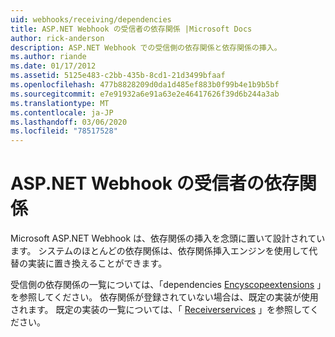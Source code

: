 ```yaml
---
uid: webhooks/receiving/dependencies
title: ASP.NET Webhook の受信者の依存関係 |Microsoft Docs
author: rick-anderson
description: ASP.NET Webhook での受信側の依存関係と依存関係の挿入。
ms.author: riande
ms.date: 01/17/2012
ms.assetid: 5125e483-c2bb-435b-8cd1-21d3499bfaaf
ms.openlocfilehash: 477b8828209d0da1d485ef883b0f99b4e1b9b5bf
ms.sourcegitcommit: e7e91932a6e91a63e2e46417626f39d6b244a3ab
ms.translationtype: MT
ms.contentlocale: ja-JP
ms.lasthandoff: 03/06/2020
ms.locfileid: "78517528"
---
```

# <a name="aspnet-webhooks-receiver-dependencies"></a>ASP.NET Webhook の受信者の依存関係

Microsoft ASP.NET Webhook は、依存関係の挿入を念頭に置いて設計されています。 システムのほとんどの依存関係は、依存関係挿入エンジンを使用して代替の実装に置き換えることができます。

受信側の依存関係の一覧については、「dependencies [Encyscopeextensions](https://github.com/aspnet/aspnetWebHooks/blob/master/src/Microsoft.AspNet.WebHooks.Receivers/Extensions/DependencyScopeExtensions.cs) 」を参照してください。 依存関係が登録されていない場合は、既定の実装が使用されます。 既定の実装の一覧については、「 [Receiverservices](https://github.com/aspnet/aspnetWebHooks/blob/master/src/Microsoft.AspNet.WebHooks.Receivers/Services/ReceiverServices.cs) 」を参照してください。
